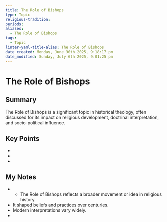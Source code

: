 ```yaml
---
title: The Role of Bishops
type: Topic
religious-tradition: 
periods: 
aliases:
  - The Role of Bishops
tags:
  - Topic
linter-yaml-title-alias: The Role of Bishops
date_created: Monday, June 30th 2025, 9:18:17 pm
date_modified: Sunday, July 6th 2025, 9:01:25 pm
---
```


# The Role of Bishops

## Summary
The Role of Bishops is a significant topic in historical theology, often discussed for its impact on religious development, doctrinal interpretation, and socio-political influence.

## Key Points
- 
- 
- 

## My Notes
- - The Role of Bishops reflects a broader movement or idea in religious history.
- It shaped beliefs and practices over centuries.
- Modern interpretations vary widely.
- 